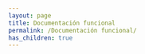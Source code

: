 ```yaml
---
layout: page
title: Documentación funcional
permalink: /Documentación funcional/
has_children: true
---
```


